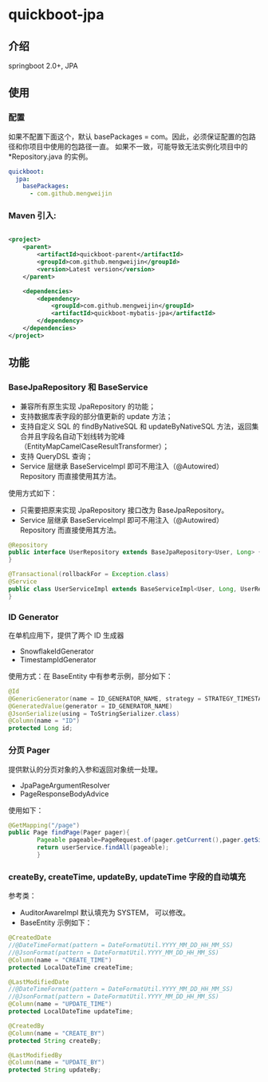 # quickboot-jpa

## 介绍

springboot 2.0+, JPA

## 使用

### 配置

如果不配置下面这个，默认 basePackages = com。因此，必须保证配置的包路径和你项目中使用的包路径一直。 如果不一致，可能导致无法实例化项目中的 *Repository.java 的实例。

~~~yaml
quickboot:
  jpa:
    basePackages:
      - com.github.mengweijin
~~~

### Maven 引入:

~~~xml

<project>
    <parent>
        <artifactId>quickboot-parent</artifactId>
        <groupId>com.github.mengweijin</groupId>
        <version>Latest version</version>
    </parent>

    <dependencies>
        <dependency>
            <groupId>com.github.mengweijin</groupId>
            <artifactId>quickboot-mybatis-jpa</artifactId>
        </dependency>
    </dependencies>
</project>
~~~

## 功能

### BaseJpaRepository 和 BaseService

- 兼容所有原生实现 JpaRepository 的功能；
- 支持数据库表字段的部分值更新的 update 方法；
- 支持自定义 SQL 的 findByNativeSQL 和 updateByNativeSQL 方法，返回集合并且字段名自动下划线转为驼峰（EntityMapCamelCaseResultTransformer）；
- 支持 QueryDSL 查询；
- Service 层继承 BaseServiceImpl 即可不用注入（@Autowired） Repository 而直接使用其方法。

使用方式如下：

- 只需要把原来实现 JpaRepository 接口改为 BaseJpaRepository。
- Service 层继承 BaseServiceImpl 即可不用注入（@Autowired） Repository 而直接使用其方法。

~~~java
@Repository
public interface UserRepository extends BaseJpaRepository<User, Long> {
}

@Transactional(rollbackFor = Exception.class)
@Service
public class UserServiceImpl extends BaseServiceImpl<User, Long, UserRepository> implements UserService {
}
~~~

### ID Generator

在单机应用下，提供了两个 ID 生成器

- SnowflakeIdGenerator
- TimestampIdGenerator

使用方式：在 BaseEntity 中有参考示例，部分如下：

~~~java
@Id
@GenericGenerator(name = ID_GENERATOR_NAME, strategy = STRATEGY_TIMESTAMP)
@GeneratedValue(generator = ID_GENERATOR_NAME)
@JsonSerialize(using = ToStringSerializer.class)
@Column(name = "ID")
protected Long id;
~~~

### 分页 Pager

提供默认的分页对象的入参和返回对象统一处理。

- JpaPageArgumentResolver
- PageResponseBodyAdvice

使用如下：

~~~java
@GetMapping("/page")
public Page findPage(Pager pager){
        Pageable pageable=PageRequest.of(pager.getCurrent(),pager.getSize());
        return userService.findAll(pageable);
        }
~~~

### createBy, createTime, updateBy, updateTime 字段的自动填充

参考类：

- AuditorAwareImpl 默认填充为 SYSTEM， 可以修改。
- BaseEntity 示例如下：

~~~java
@CreatedDate
//@DateTimeFormat(pattern = DateFormatUtil.YYYY_MM_DD_HH_MM_SS)
//@JsonFormat(pattern = DateFormatUtil.YYYY_MM_DD_HH_MM_SS)
@Column(name = "CREATE_TIME")
protected LocalDateTime createTime;

@LastModifiedDate
//@DateTimeFormat(pattern = DateFormatUtil.YYYY_MM_DD_HH_MM_SS)
//@JsonFormat(pattern = DateFormatUtil.YYYY_MM_DD_HH_MM_SS)
@Column(name = "UPDATE_TIME")
protected LocalDateTime updateTime;

@CreatedBy
@Column(name = "CREATE_BY")
protected String createBy;

@LastModifiedBy
@Column(name = "UPDATE_BY")
protected String updateBy;
~~~


